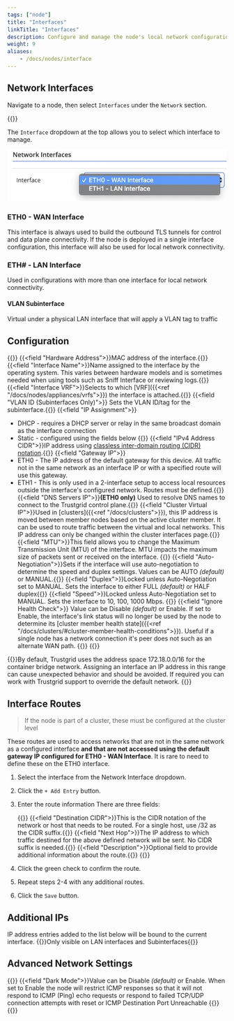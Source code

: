 ```yaml
---
tags: ["node"]
title: "Interfaces"
linkTitle: "Interfaces"
description: Configure and manage the node's local network configuration
weight: 9
aliases: 
    - /docs/nodes/interface
---
```


## Network Interfaces

Navigate to a node, then select `Interfaces` under the `Network` section.

{{<tgimg src="interfaces.png" width="70%" caption="Interfaces panel">}}

The `Interface` dropdown at the top allows you to select which interface to manage.

![Interface Dropdown](select-interface.png)

### ETH0 - WAN Interface

This interface is always used to build the outbound TLS tunnels for control and data plane connectivity. If the node is deployed in a single interface configuration, this interface will also be used for local network connectivity.

### ETH# - LAN Interface

Used in configurations with more than one interface for local network connectivity.

#### VLAN Subinterface 
 Virtual under a physical LAN interface that will apply a VLAN tag to traffic


## Configuration

{{<fields>}}
{{<field "Hardware Address">}}MAC address of the interface.{{</field>}}
{{<field "Interface Name">}}Name assigned to the interface by the operating system. This varies between hardware models and is sometimes needed when using tools such as Sniff Interface or reviewing logs.{{</field>}}
{{<field "Interface VRF">}}Selects to which [VRF]({{<ref "/docs/nodes/appliances/vrfs">}}) the interface is attached.{{</field>}}
{{<field "VLAN ID (Subinterfaces Only)">}} Sets the VLAN ID/tag for the subinterface.{{</field>}}
{{<field "IP Assignment">}}
* DHCP - requires a DHCP server or relay in the same broadcast domain as the interface connection
* Static - configured using the fields below
{{</field>}}
{{<field "IPv4 Address CIDR">}}IP address using [classless inter-domain routing (CIDR) notation](https://en.wikipedia.org/wiki/Classless_Inter-Domain_Routing).{{</field>}}
{{<field "Gateway IP">}}
* ETH0 - The IP address of the default gateway for this device. All traffic not in the same network as an interface IP or with a specified route will use this gateway.
* ETH1 - This is only used in a 2-interface setup to access local resources outside the interface's configured network. Routes must be defined.{{</field>}}
{{<field "DNS Servers IP">}}**(ETH0 only)** Used to resolve DNS names to connect to the Trustgrid control plane.{{</field>}}
{{<field "Cluster Virtual IP">}}Used in [clusters]({{<ref "/docs/clusters">}}), this IP address is moved between member nodes based on the active cluster member. It can be used to route traffic between the virtual and local networks. This IP address can only be changed within the cluster interfaces page.{{</field>}}
{{<field "MTU">}}This field allows you to change the Maximum Transmission Unit (MTU) of the interface. MTU impacts the maximum size of packets sent or received on the interface. {{</field>}}
{{<field "Auto-Negotiation">}}Sets if the interface will use auto-negotiation to determine the speed and duplex settings. Values can be AUTO _(default)_ or MANUAL.{{</field>}}
{{<field "Duplex">}}Locked unless Auto-Negotiation set to MANUAL. Sets the interface to either FULL _(default)_ or HALF duplex{{</field>}}
{{<field "Speed">}}Locked unless Auto-Negotiation set to MANUAL. Sets the interface to 10, 100, 1000 Mbps. {{</field>}}
{{<field "Ignore Health Check">}} Value can be Disable _(default)_ or Enable. If set to Enable, the interface's link status will no longer be used by the node to determine its [cluster member health state]({{<ref "/docs/clusters/#cluster-member-health-conditions">}}). Useful if a single node has a network connection it's peer does not such as an alternate WAN path.  {{</field>}}
{{</fields>}}

{{<alert title="Be Advised" color="warning">}}By default, Trustgrid uses the address space 172.18.0.0/16 for the container bridge network. Assigning an interface an IP address in this range can cause unexpected behavior and should be avoided. If required you can work with Trustgrid support to override the default network. {{</alert>}}	

## Interface Routes

> If the node is part of a cluster, these must be configured at the cluster level

These routes are used to access networks that are not in the same network as a configured interface **and that are not accessed using the default gateway IP configured for ETH0 - WAN Interface**. It is rare to need to define these on the ETH0 interface.

1. Select the interface from the Network Interface dropdown.
1. Click the `+ Add Entry` button.
1. Enter the route information There are three fields:

	{{<fields>}}
	{{<field "Destination CIDR">}}This is the CIDR notation of the network or host that needs to be routed. For a single host, use /32 as the CIDR suffix.{{</field>}}
	{{<field "Next Hop">}}The IP address to which traffic destined for the above defined network will be sent. No CIDR suffix is needed.{{</field>}}
	{{<field "Description">}}Optional field to provide additional information about the route.{{</field>}}
	{{</fields>}}

1. Click the green check <i class="fa-solid fa-circle-check" style="color: green;"></i> to confirm the route.
1. Repeat steps 2-4 with any additional routes.
1. Click the `Save` button.

## Additional IPs
IP address entries added to the list below will be bound to the current interface.
{{<alert type="note">}}Only visible on LAN interfaces and Subinterfaces{{</alert>}}

## Advanced Network Settings
{{<fields>}}
{{<field "Dark Mode">}}Value can be Disable _(default)_ or Enable. When set to Enable the node will restrict ICMP responses so that it will not respond to ICMP (Ping) echo requests or respond to failed TCP/UDP connection attempts with reset or ICMP Destination Port Unreachable {{</field>}}
{{</fields>}}
